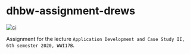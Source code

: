 # dhbw-assignment-drews

[![ci](https://github.com/robingenz/dhbw-assignment-drews/workflows/CI/badge.svg?branch=master)](https://github.com/robingenz/dhbw-assignment-drews/actions?query=workflow%3ACI)

Assignment for the lecture `Application Development and Case Study II, 6th semester 2020, WWI17B`. 

